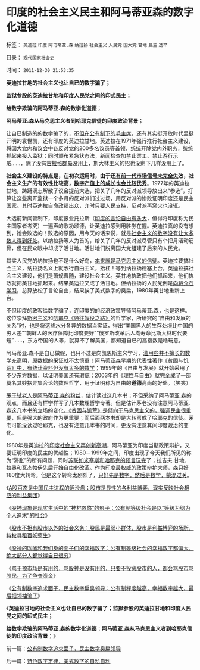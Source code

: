 # 印度的社会主义民主和阿马蒂亚森的数字化道德

标签： `英迪拉` `印度` `阿马蒂亚.森` `纳拉扬` `社会主义` `人民党` `国大党` `甘地` `民主` `选举` 

目录： `现代国家社会史`

时间： `2011-12-30 21:53:35`

**英迪拉甘地的社会主义也让自已的数字骗了；**

**监狱参股的英迪拉甘地和印度人民党之间的印式民主；**

**给数字欺骗的阿马蒂亚.森的数学化道德**；

**阿马蒂亚.森从马克思主义者到哈耶克信徒的印度政治背景**；

让自已制造的的数字骗了的，[不但在公有制下的毛主席](../../../2009/7/5/历史责任归咎于毛主席是不公正的.md)，还有其实挺开放时代里挺开明的袁世凯，还有印度的英迪拉甘地。英迪拉在1971年强行推行社会主义建设，将国大党内和议会中各反对党的200多名议员等首领，统统开除党内外职务，统统抓起来投入监狱；同时颁布紧急状态法，新闻检查加禁止罢工、禁止游行示威……，除了没有[古拉格群岛](../../../2011/9/4/纳粹集中营制度，是工业化的奴隶制.md)没用上，斯大林主义的招也没剩下几样没用上了。

**社会主义建设的特点是，在初次运用时，由于还[有前一代市场信号未完全失](../../../2011/2/3/计划经济内核数学理性主义，米塞斯“社会主义不可运作”和兰格.md)效，社会主义生产的有效性比较高，[数字产值上的成长也会比较优秀](../../../2011/12/29/股神的吹嘘和我们身边的幸福数字和贫富差距.md)**。1977年的英迪拉.甘地，踌躇满志解散了议会提前大选，把关了几年的反对派领导放出来“参选”，打算让这些离开监狱一个多月的反对派们过过场，用反对派的惨败证明印度还是民主国家。其时英迪拉自命政绩出众，介时只要人民支持，反对派再窝火也没辄。

大选前新闻管制下，印度报业托拉斯（[印度的言论自由有多大](../../../2009/5/5/控制舆论，等于引火烧身.md)，值得将印度称为民主国家者考究）一遍声的歌功颂德，让英迪拉感到用胜券在握。英迪拉真的没有想到，她会败选的！败选的原因，用今天的话来说，就是[社会主义的数字没有让大多数人得到好处](../../../2011/11/21/寡头型民主增强了黄宗羲效应.md)。以纳拉扬等人为首的，给关了几年的反对派尽管只有个把月活动筋骨，但在民众眼中却成了活甘地。活甘地们脱离国大党组建了后来的人民党。

其实人民党的纳拉扬也不是什么好鸟，[本来就是马克思主义的信徒](../../../2011/10/17/颠倒的资本主义发展史，民粹的逻辑.md)。英迪拉要搞社会主义，纳拉扬名义上就改行自由主义，抬杠！等到纳拉扬德塞上台，英迪拉搞社会主义建设，他们是萧规曹随，建设社会主义。英甘地执政把他们抓起来，他们执政就把英甘地抓起来。结果英迪拉又成了活甘地。但纳拉扬的人民党倒是[向蒋介石学习](../../../2011/1/16/亡蒋介石者，蒋介石也.md)，总算放松了言论自由，结果挨了美式数字的臭扁，1980年英甘地重新上台。

不但印度的政客给数字骗了，连印度的的经济政策导师阿马蒂亚.森，也是这样。这位崇拜[斯密主义](../../../2011/1/1/逐利的美国不存在统一意志;亚当斯密的资本定义.md)和[哈耶克《通往奴役之路》](../../../2010/1/25/弗里德曼和哈耶克批判的是中国的右派.md)的哲学家，所研究的“自由和发展的关系”时，也是将这些水分各异的数据当实证，得出“美国黑人的生存处境比中国的穷人差”“朝鲜人的医疗保障比印度要好”“俄罗斯改革后人均寿命比斯大林时代要短”……，东方帝国的人等，就算不了解美国，都知道自已的高指数是啥玩意。

阿马蒂亚.森不是自已做假，也只不过是向凯恩斯主义学习，[滥用些并不擅长的数学充高明](../../../2011/10/24/新制度学派滥用数学，依赖于虚构的假设.md)，原数据的采证就不太慎重！阿马蒂亚森[早期的代表性著作《贫困与饥荒》中，有统计资料但没有太多的数学](../../../2009/8/2/英属孟加拉两次大饥荒和经济学家的良心.md)；1999年的《自由与发展》就开始采用了不少东方数据，以证明美国还有瑕疵；2003年的《理性与自由》就完全成了一部莫名其妙摆弄集合论的数理哲学，用于证明称为自由的**道德**高尚的好处。（笑笑）

[茅于轼老人是阿马蒂亚.森的粉丝](../../../2011/11/27/茅于轼和阿马蒂亚森的理论学说和错误.md)，估计读过这几本书；不但采纳了阿马蒂亚.森的观点，而且还有样学样写了几本数理哲学专著。但是估计茅老没有注意阿马蒂亚.森这几本书的立场的变化[，《贫困与饥荒》是倾向于马克思主义的，强调民主很重要](../../../2011/10/3/公民人口本身就是市场经济最大的财富.md)，但是强大的政府作为更重要；而后面两本书却是大转弯成了哈耶克的信徒。茅老可能没读过哈耶克，也没有注意几本书的时间，更没有注意其间印度政治的变化。

1980年是英迪拉的[印度社会主义再创新高潮](../../../2011/1/7/印度的“西方式民主”虚有其表.md)，阿马蒂亚为印度当期政策辩护，又要证明印度的民主的优越性；1980－1999年之间，印度出现了今天我们所见的称为“滞胀”的所有问题，同时[苏联如米塞斯和哈耶克的预言玩完](../../../2009/8/4/苏东巨变的真相是苏联并没有消失.md)了；拉吉夫.甘地、拉奥和瓦杰帕伊先后开始自由化改革。作为印度最权威的政策辩护大师，森只好180度大转弯。但是这个转弯太剧烈了，[只好先是数字，然后是数学，蒙混过关](../../../2011/5/14/滥用数学的逻辑混乱.md)。

《[A股百态是中国民主进程的活沙盘；股市是显性的各利益博弈，现实反映社会相应的利益集团](../../../2011/12/29/A股百态是中国民主进程的活沙盘;中国国民民主素质确实低.md)》

《[股神现象是现实生活中的“神棍忽悠”的影子；公有制等级社会是以“等级为纲为个人追求”的社会](../../../2011/12/29/股神斗法，比拼隐私斗面子.md)》

《[股市不担有股市以外的社会义务；股民是最弱小群体，股市是利益博弈的场所，特权寻租百妖孽生](../../../2011/12/29/股市不担有市场外的义务，不必“向弱者倾斜”.md)》

《[股神的吹嘘和我们身的面子们的幸福数字；公有制等级社会的幸福数字都偏大。绝大部分人都觉得自已很穷](../../../2011/12/29/股神的吹嘘和我们身边的幸福数字和贫富差距.md)》

《[骂干预市场是有用的，骂股神是没有用的，只要不投资股市的人，都会骂股市骂股民，为了争夺资金](../../../2011/12/29/骂干预市场是有用的，骂股市是为了争夺资金.md)》

《[公有制数字追求面子，民主数字扁臭领导；公有制程度越高，幸福数字越大，最后把领袖骗了](../../../2011/12/30/公有制数字追求面子，民主数字臭扁领导.md)》

《**英迪拉甘地的社会主义也让自已的数字骗了；监狱参股的英迪拉甘地和印度人民党之间的印式民主；**

**给数字欺骗的阿马蒂亚.森的数学化道德**；**阿马蒂亚.森从马克思主义者到哈耶克信徒的印度政治背景**；》



前一篇：[公有制数字追求面子，民主数字臭扁领导](../../../2011/12/30/公有制数字追求面子，民主数字臭扁领导.md)

后一篇：[特色数字定律，美式数字的自私自利](../../../2011/12/30/特色数字定律，美式数字的自私自利.md)